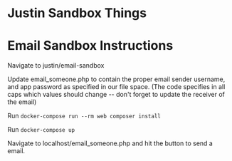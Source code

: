 # Justin Sandbox Things

# Email Sandbox Instructions
Navigate to justin/email-sandbox

Update email_someone.php to contain the proper email sender username, and app password as specified in our file space. (The code specifies in all caps which values should change -- don't forget to update the receiver of the email)

Run
`docker-compose run --rm web composer install
`

Run `docker-compose up
`

Navigate to localhost/email_someone.php and hit the button to send a email.